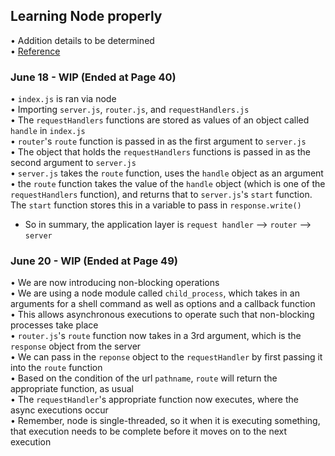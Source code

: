 ## Learning Node properly

• Addition details to be determined    
• [Reference](http://www.hylianux.com/downloads/nodebeginner.pdf)    

### June 18 - WIP (Ended at Page 40)
• `index.js` is ran via node    
• Importing `server.js`, `router.js`, and `requestHandlers.js`    
• The `requestHandlers` functions are stored as values of an object called `handle` in `index.js`    
• `router`'s `route` function is passed in as the first argument to `server.js`    
• The object that holds the `requestHandlers` functions is passed in as the second argument to `server.js`    
• `server.js` takes the `route` function, uses the `handle` object as an argument    
• the `route` function takes the value of the `handle` object (which is one of the `requestHandlers` function), and returns that to `server.js`'s `start` function. The `start` function stores this in a variable to pass in `response.write()`    

- So in summary, the application layer is `request handler` --> `router` --> `server`    

### June 20 - WIP (Ended at Page 49)
• We are now introducing non-blocking operations    
• We are using a node module called `child_process`, which takes in an arguments for a shell command as well as options and a callback function    
• This allows asynchronous executions to operate such that non-blocking processes take place    
• `router.js`'s `route` function now takes in a 3rd argument, which is the `response` object from the server    
• We can pass in the `reponse` object to the `requestHandler` by first passing it into the `route` function    
• Based on the condition of the url `pathname`, `route` will return the appropriate function, as usual    
• The `requestHandler`'s appropriate function now executes, where the async executions occur    
• Remember, node is single-threaded, so it when it is executing something, that execution needs to be complete before it moves on to the next execution    